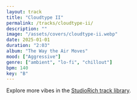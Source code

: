 ```yaml
---
layout: track
title: "Cloudtype II"
permalink: /tracks/cloudtype-ii/
description: ""
image: "/assets/covers/cloudtype-ii.webp"
date: 2025-01-01
duration: "2:03"
album: "The Way the Air Moves"
mood: ["Aggressive"]
genre: ["ambient", "lo-fi", "chillout"]
bpm: 140
key: "B"
---
```


Explore more vibes in the [StudioRich track library](/tracks/).
